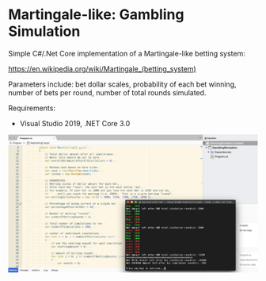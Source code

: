 # Martingale-like: Gambling Simulation
Simple C#/.Net Core implementation of a Martingale-like betting system:

https://en.wikipedia.org/wiki/Martingale_(betting_system)

Parameters include: bet dollar scales, probability of each bet winning, number of bets per round, number of total rounds simulated.

Requirements:
* Visual Studio 2019, .NET Core 3.0

![Gambling Simulation](https://github.com/bartczernicki/GamblingSimulation/blob/master/Images/GamblingSimulationScreen.png)
